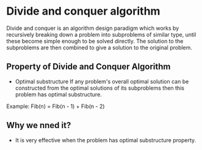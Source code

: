 # Divide and conquer algorithm

Divide and conquer is an algorithm design paradigm which works by recursively breaking down a problem into subproblems of similar type, until these become simple enough to be solved directly. The solution to the subproblems are then combined to give a solution to the original problem.

## Property of Divide and Conquer Algorithm

- Optimal substructure
If any problem's overall optimal solution can be constructed from the optimal solutions of its subproblems then this problem has optimal substructure.

Example: Fib(n) = Fib(n - 1) + Fib(n - 2)

## Why we nned it?

- It is very effective when the problem has optimal substructure property.
